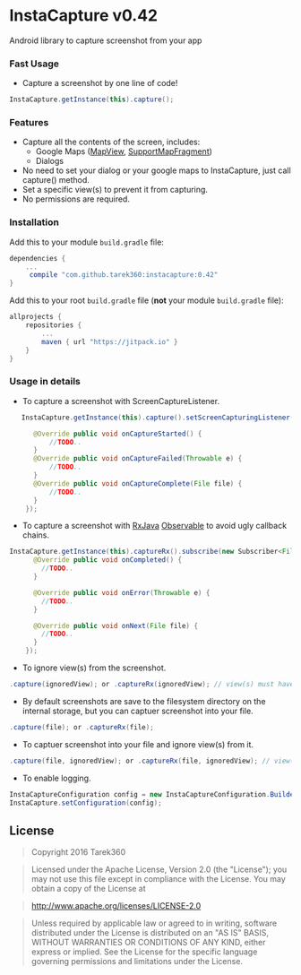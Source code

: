 # InstaCapture v0.42
Android library to capture screenshot from your app

### Fast Usage
- Capture a screenshot by one line of code!
```java
InstaCapture.getInstance(this).capture();
```

### Features
- Capture all the contents of the screen, includes:
   - Google Maps ([MapView](https://developers.google.com/android/reference/com/google/android/gms/maps/MapView), [SupportMapFragment](https://developers.google.com/android/reference/com/google/android/gms/maps/SupportMapFragment)) 
   - Dialogs
- No need to set your dialog or your google maps to InstaCapture, just call capture() method.
- Set a specific view(s) to prevent it from capturing.
- No permissions are required.


### Installation

Add this to your module `build.gradle` file:
```gradle
dependencies {
	...
	 compile "com.github.tarek360:instacapture:0.42"
}
```

Add this to your root `build.gradle` file (**not** your module `build.gradle` file):
```gradle
allprojects {
	repositories {
		...
		maven { url "https://jitpack.io" }
	}
}
```


### Usage in details

- To capture a screenshot with ScreenCaptureListener.
```java
   InstaCapture.getInstance(this).capture().setScreenCapturingListener(new ScreenCaptureListener() {

      @Override public void onCaptureStarted() {
          //TODO..
      }
      @Override public void onCaptureFailed(Throwable e) {
          //TODO..
      }
      @Override public void onCaptureComplete(File file) {
          //TODO..
      }
    });
```

- To capture a screenshot with [RxJava](https://github.com/ReactiveX/RxJava) [Observable](http://reactivex.io/RxJava/javadoc/rx/Observable.html) to avoid ugly callback chains.
```java
InstaCapture.getInstance(this).captureRx().subscribe(new Subscriber<File>() {
      @Override public void onCompleted() {
        //TODO..
      }

      @Override public void onError(Throwable e) {
        //TODO..
      }

      @Override public void onNext(File file) {
        //TODO..
      }
    });
```
    
- To ignore view(s) from the screenshot.
```java
.capture(ignoredView); or .captureRx(ignoredView); // view(s) must have id(s), the views which have no ids will not be ignored.
```


- By default screenshots are save to the filesystem directory on the internal storage, but you can captuer screenshot into your file.
```java
.capture(file); or .captureRx(file);
```


- To captuer screenshot into your file and ignore view(s) from it.
```java
.capture(file, ignoredView); or .captureRx(file, ignoredView); // view(s) must have id(s), the views which have no ids will not be ignored.
```


- To enable logging.
```java
InstaCaptureConfiguration config = new InstaCaptureConfiguration.Builder().logging(true).build();
InstaCapture.setConfiguration(config);
```



## License

>Copyright 2016 Tarek360

>Licensed under the Apache License, Version 2.0 (the "License");
you may not use this file except in compliance with the License.
You may obtain a copy of the License at

>   http://www.apache.org/licenses/LICENSE-2.0

>Unless required by applicable law or agreed to in writing, software
distributed under the License is distributed on an "AS IS" BASIS,
WITHOUT WARRANTIES OR CONDITIONS OF ANY KIND, either express or implied.
See the License for the specific language governing permissions and
limitations under the License.
